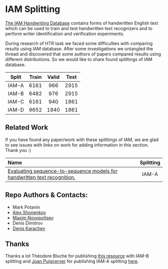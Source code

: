 
# IAM Splitting

[The IAM Handwriting Database](https://fki.tic.heia-fr.ch/databases/iam-handwriting-database) 
contains forms of handwritten English text which can be used to train and test handwritten 
text recognizers and to perform writer identification and verification experiments.

During research of HTR task we faced some difficulties with comparing results using IAM database.
After some investigations we untangled the thread and discovered that some authors of papers 
compared results using different distributions. 
So we would like to share found splittings of IAM database.

| Split     | Train     | Valid     | Test      |
| :---:     | :---:     | :---:     | :---:     |
| IAM-A     | 6161      | 966       | 2915      |
| IAM-B     | 6482      | 976       | 2915      |
| IAM-C     | 6161      | 940       | 1861      |
| IAM-D     | 9652      | 1840      | 1861      |



## Related Work
If you have found any paper/work with these splittings of IAM, 
we are glad to see issues with links on work for adding information in this section. Thank you :)

| Name                                                                                                          | Splitting        |
| :---                                                                                                          | :---:            |  
| [Evaluating sequence-to-sequence models for handwritten text recognition.](https://arxiv.org/abs/1903.07377)  | IAM-A            |   


## Repo Authors & Contacts:

- Mark Potanin
- [Alex Shonenkov](https://www.kaggle.com/shonenkov)
- [Maxim Novopoltsev](https://github.com/maximazzik)
- Denis Dimitrov
- [Denis Karachev](https://github.com/thedenk/)

## Thanks

Thanks a lot Théodore Bluche for publishing [this resource](http://www.tbluche.com/resources.html) with IAM-B splitting and
[Joan Puigcerver](https://github.com/jpuigcerver) for publishing IAM-A splitting [here](https://github.com/jpuigcerver/Laia/tree/master/egs/iam/data/part/lines/aachen). 